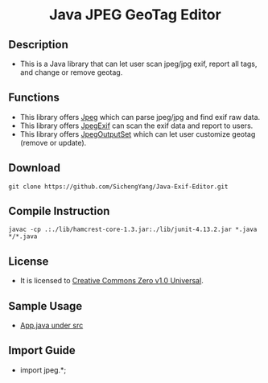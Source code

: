 <h1 align="center" style="border-bottom: none">Java JPEG GeoTag Editor</h1>

## Description
- This is a Java library that can let user scan jpeg/jpg exif, report all tags, and change or remove geotag.

## Functions
- This library offers <a href="https://github.com/SichengYang/Java-JPEG-GeoTag-Editor/blob/main/src/jpeg/Jpeg.java" target="_blank">Jpeg</a> which can parse jpeg/jpg and find exif raw data.
- This library offers <a href="https://github.com/SichengYang/Java-JPEG-GeoTag-Editor/blob/main/src/jpeg/JpegExif.java">JpegExif</a> can scan the exif data and report to users.
- This library offers <a href="https://github.com/SichengYang/Java-JPEG-GeoTag-Editor/blob/main/src/jpeg/JpegOutputSet.java">JpegOutputSet</a> which can let user customize geotag (remove or update).

## Download
```
git clone https://github.com/SichengYang/Java-Exif-Editor.git
```
## Compile Instruction
```
javac -cp .:./lib/hamcrest-core-1.3.jar:./lib/junit-4.13.2.jar *.java */*.java
```

## License
- It is licensed to <a href="https://creativecommons.org/publicdomain/zero/1.0/">Creative Commons Zero v1.0 Universal</a>.

## Sample Usage
- <a href="https://github.com/SichengYang/Java-JPEG-GeoTag-Editor/blob/main/src/App.java">App.java under src</a>

## Import Guide
- import jpeg.*;
